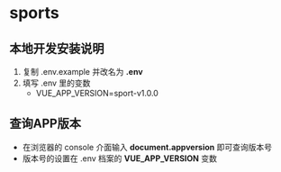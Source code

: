# sports


## 本地开发安装说明

1. 复制 .env.example 并改名为 **.env**
2. 填写 .env 里的变数
    - VUE_APP_VERSION=sport-v1.0.0

## 查询APP版本

- 在浏览器的 console 介面输入 **document.appversion** 即可查询版本号
- 版本号的设置在 .env 档案的 **VUE_APP_VERSION** 变数